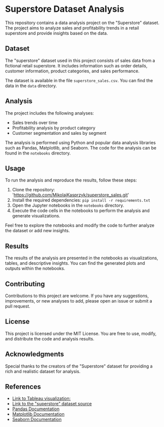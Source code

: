 # Superstore Dataset Analysis

This repository contains a data analysis project on the "Superstore" dataset. The project aims to analyze sales and profitability trends in a retail superstore and provide insights based on the data.

## Dataset

The "superstore" dataset used in this project consists of sales data from a fictional retail superstore. It includes information such as order details, customer information, product categories, and sales performance.

The dataset is available in the file `superstore_sales.csv`. You can find the data in the `data` directory.

## Analysis

The project includes the following analyses:

- Sales trends over time
- Profitability analysis by product category
- Customer segmentation and sales by segment

The analysis is performed using Python and popular data analysis libraries such as Pandas, Matplotlib, and Seaborn. The code for the analysis can be found in the `notebooks` directory.

## Usage

To run the analysis and reproduce the results, follow these steps:

1. Clone the repository: 'https://github.com/MikolajKasprzyk/superstore_sales.git'
2. Install the required dependencies: `pip install -r requirements.txt`
3. Open the Jupyter notebooks in the `notebooks` directory.
4. Execute the code cells in the notebooks to perform the analysis and generate visualizations.

Feel free to explore the notebooks and modify the code to further analyze the dataset or add new insights.

## Results

The results of the analysis are presented in the notebooks as visualizations, tables, and descriptive insights. You can find the generated plots and outputs within the notebooks.

## Contributing

Contributions to this project are welcome. If you have any suggestions, improvements, or new analyses to add, please open an issue or submit a pull request.

## License

This project is licensed under the MIT License. You are free to use, modify, and distribute the code and analysis results.

## Acknowledgments

Special thanks to the creators of the "Superstore" dataset for providing a rich and realistic dataset for analysis.

## References
- [Link to Tableau visualization:](https://public.tableau.com/app/profile/miko.aj.kasprzyk/viz/superstore_sales_16889208965170/Dashboard1)
- [Link to the "superstore" dataset source](https://www.kaggle.com/datasets/rohitsahoo/sales-forecasting)
- [Pandas Documentation](https://pandas.pydata.org/docs/)
- [Matplotlib Documentation](https://matplotlib.org/stable/contents.html)
- [Seaborn Documentation](https://seaborn.pydata.org/)

